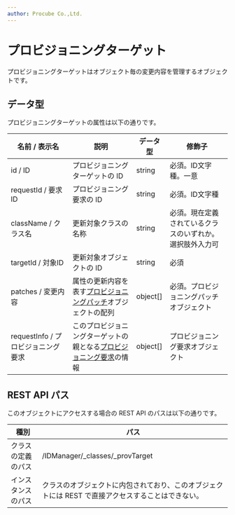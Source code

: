 ```yaml
---
author: Procube Co.,Ltd.
---
```


# プロビジョニングターゲット

プロビジョニングターゲットはオブジェクト毎の変更内容を管理するオブジェクトです。

## データ型

プロビジョニングターゲットの属性は以下の通りです。

|名前 / 表示名|説明|データ型|修飾子|
|--------|---|----|---|
|id / ID|プロビジョニングターゲットの ID|string|必須。ID文字種。一意|
|requestId / 要求ID|プロビジョニング要求の ID|string|必須。ID文字種|
|className / クラス名|更新対象クラスの名称|string|必須。現在定義されているクラスのいずれか。選択肢外入力可|
|targetId / 対象ID|更新対象オブジェクトの ID|string|必須|
|patches / 変更内容|属性の更新内容を表す[プロビジョニングパッチ](provPatch)オブジェクトの配列|object\[\]|必須。プロビジョニングパッチオブジェクト|
|requestInfo / プロビジョニング要求|このプロビジョニングターゲットの親となる[プロビジョニング要求](provRequest)の情報|object\[\]|プロビジョニング要求オブジェクト|

## REST API パス

このオブジェクトにアクセスする場合の REST API のパスは以下の通りです。

|種別|パス|
|---|---|
|クラスの定義のパス|/IDManager/\_classes/\_provTarget|
|インスタンスのパス|クラスのオブジェクトに内包されており、このオブジェクトには REST で直接アクセスすることはできない。|
